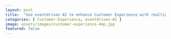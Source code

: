 ```yaml
---
layout: post
title:  "Use eventdriven AI to enhance Customer Experience with realtime decisions"
categories: [ Customer-Experience, eventdriven-AI ]
image: assets/images/customer-experience-4mp.jpg
featured: false
---
```

